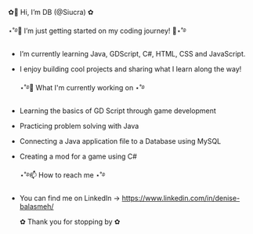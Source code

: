   ✿👋 Hi, I’m DB (@Siucra) ✿
  
  ⋆˚࿔👀 I’m just getting started on my coding journey! 🚀⋆˚࿔
- I’m currently learning Java, GDScript, C#, HTML, CSS and JavaScript.
- I enjoy building cool projects and sharing what I learn along the way!


  ⋆˚࿔🌱 What I'm currently working on ⋆˚࿔
- Learning the basics of GD Script through game development
- Practicing problem solving with Java
- Connecting a Java application file to a Database using MySQL
- Creating a mod for a game using C#
  
  ⋆˚࿔📫 How to reach me ⋆˚࿔
- You can find me on LinkedIn -> https://www.linkedin.com/in/denise-balasmeh/

  ✿ Thank you for stopping by ✿

